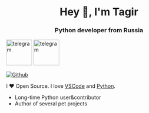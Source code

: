 <div id="header" align="center">
  <h1>Hey 👋, I'm Tagir</h1>
  <h3>Python developer from Russia</h3>
</div>

<a href="https://t.me/tagirvorop" style="text-decoration: none;">
  <img src="https://ltdfoto.ru/images/2024/11/10/telegram.png" alt="telegram" style="height:70px">
</a>
<a href="https://t.me/tagirvorop" style="text-decoration: none;">
  <img src="https://ltdfoto.ru/images/2024/11/10/whatsapp.png" alt="telegram" style="height:70px">
</a>

[![Github](https://img.shields.io/github/followers/Tagir-Voropaev?label=Follow&style=social)](https://github.com/Tagir-Voropaev)

I ❤ Open Source. I love [VSCode](https://code.visualstudio.com/) and [Python](https://www.python.org/).

* Long-time Python user&contributor
* Author of several pet projects



